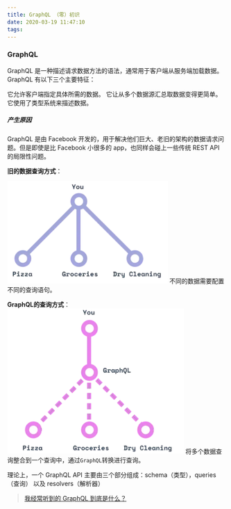 ```yaml
---
title: GraphQL （零）初识
date: 2020-03-19 11:47:10
tags:
---
```


### GraphQL 
GraphQL 是一种描述请求数据方法的语法，通常用于客户端从服务端加载数据。GraphQL 有以下三个主要特征：

它允许客户端指定具体所需的数据。
它让从多个数据源汇总取数据变得更简单。
它使用了类型系统来描述数据。
 
##### 产生原因
GraphQL 是由 Facebook 开发的，用于解决他们巨大、老旧的架构的数据请求问题。但是即使是比 Facebook 小很多的 app，也同样会碰上一些传统 REST API 的局限性问题。

**旧的数据查询方式**：

![old](/image/graphql/GraphQL_oldsearch.png)
不同的数据需要配置不同的查询语句。

**GraphQL的查询方式**：
![new](/image/graphql/GraphQL_newSearch.png)
将多个数据查询整合到一个查询中，通过`GraphQL`转换进行查询。


理论上，一个 GraphQL API 主要由三个部分组成：schema（类型），queries（查询） 以及 resolvers（解析器）



> [我经常听到的 GraphQL 到底是什么？](https://www.jianshu.com/p/3565966eec6e)